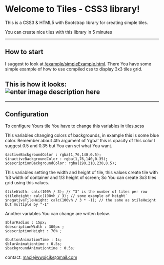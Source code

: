 Welcome to Tiles - CSS3 library!
===================

This is a CSS3 & HTML5 with Bootstrap library for creating simple tiles.

You can create nice tiles with this library in 5 minutes

----------


How to start
-------------

I suggest to look at [/example/simpleExample.html](https://github.com/MaciejWWojcik/Tiles-CSS3/blob/master/example/simpleExample.html). There You have some simple example of how to use compiled css to display 3x3 tiles grid.

This is how it looks:
![enter image description here](http://i.imgur.com/n7csZy3.png)
----------


----------


Configuration 
-------------


<i class="icon-cog"></i>To configure Yours tile You have to change this variables in tiles.scss

This variables changing colors of backgrounds, in example this is some blue color.
Remember about 4th argument of 'rgba' this is opacity of this color 
I suggest 0.5 and 0.35 but You can set what You want.

    $activeBackgroundColor : rgba(1,76,140,0.5);
    $inactiveBackgroundColor : rgba(1,76,140,0.35);
    $descriptionBackgroundColor: rgba(190,210,230,0.5);

This variables setting the width and height of tile, this values create tile with 1/3 width of container and 1/3 height of screen;
So You can create 3x3 tiles grid using this values. 

    $tileWidth: calc(100% / 3); // "3" is the number of tiles per row
    $tileHeight: calc(100vh / 3); // some example of height`    
    $negativeTileHeight: calc(100vh / 3 * -1); // the same as $tileHeight but multiple by "-1"


Another variables You can change are writen below.

    $blurRadius : 15px;
    $descriptionWidth : 300px ;
    $descriptionHeight : 70% ;
    
    $buttonAnimationTime : 1s;
    $blurAnimationtime : 0.5s;
    $backgroundAnimationtime : 0.5s;
    

contact: maciejwwojcik@gmail.com
    
    